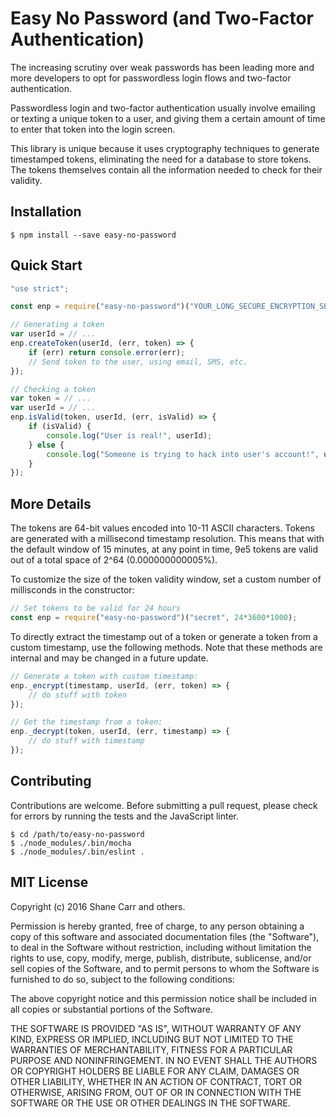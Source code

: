 Easy No Password (and Two-Factor Authentication)
================================================

The increasing scrutiny over weak passwords has been leading more and more developers to opt for passwordless login flows and two-factor authentication.

Passwordless login and two-factor authentication usually involve emailing or texting a unique token to a user, and giving them a certain amount of time to enter that token into the login screen.

This library is unique because it uses cryptography techniques to generate timestamped tokens, eliminating the need for a database to store tokens.  The tokens themselves contain all the information needed to check for their validity.

## Installation

    $ npm install --save easy-no-password

## Quick Start

```javascript
"use strict";

const enp = require("easy-no-password")("YOUR_LONG_SECURE_ENCRYPTION_SECRET");

// Generating a token
var userId = // ...
enp.createToken(userId, (err, token) => {
	if (err) return console.error(err);
	// Send token to the user, using email, SMS, etc.
});

// Checking a token
var token = // ...
var userId = // ...
enp.isValid(token, userId, (err, isValid) => {
	if (isValid) {
		console.log("User is real!", userId);
	} else {
		console.log("Someone is trying to hack into user's account!", userId);
	}
});
```

## More Details

The tokens are 64-bit values encoded into 10-11 ASCII characters.  Tokens are generated with a millisecond timestamp resolution.  This means that with the default window of 15 minutes, at any point in time, 9e5 tokens are valid out of a total space of 2^64 (0.000000000005%).

To customize the size of the token validity window, set a custom number of millisconds in the constructor:

```javascript
// Set tokens to be valid for 24 hours
const enp = require("easy-no-password")("secret", 24*3600*1000);
```

To directly extract the timestamp out of a token or generate a token from a custom timestamp, use the following methods.  Note that these methods are internal and may be changed in a future update.

```javascript
// Generate a token with custom timestamp:
enp._encrypt(timestamp, userId, (err, token) => {
	// do stuff with token
});

// Get the timestamp from a token:
enp._decrypt(token, userId, (err, timestamp) => {
	// do stuff with timestamp
});
```

## Contributing

Contributions are welcome.  Before submitting a pull request, please check for errors by running the tests and the JavaScript linter.

    $ cd /path/to/easy-no-password
    $ ./node_modules/.bin/mocha
    $ ./node_modules/.bin/eslint .

## MIT License

Copyright (c) 2016 Shane Carr and others.

Permission is hereby granted, free of charge, to any person obtaining a copy of this software and associated documentation files (the "Software"), to deal in the Software without restriction, including without limitation the rights to use, copy, modify, merge, publish, distribute, sublicense, and/or sell copies of the Software, and to permit persons to whom the Software is furnished to do so, subject to the following conditions:

The above copyright notice and this permission notice shall be included in all copies or substantial portions of the Software.

THE SOFTWARE IS PROVIDED "AS IS", WITHOUT WARRANTY OF ANY KIND, EXPRESS OR IMPLIED, INCLUDING BUT NOT LIMITED TO THE WARRANTIES OF MERCHANTABILITY, FITNESS FOR A PARTICULAR PURPOSE AND NONINFRINGEMENT. IN NO EVENT SHALL THE AUTHORS OR COPYRIGHT HOLDERS BE LIABLE FOR ANY CLAIM, DAMAGES OR OTHER LIABILITY, WHETHER IN AN ACTION OF CONTRACT, TORT OR OTHERWISE, ARISING FROM, OUT OF OR IN CONNECTION WITH THE SOFTWARE OR THE USE OR OTHER DEALINGS IN THE SOFTWARE.
